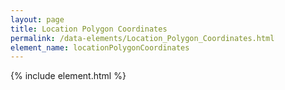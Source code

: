 ```yaml
---
layout: page
title: Location Polygon Coordinates
permalink: /data-elements/Location_Polygon_Coordinates.html
element_name: locationPolygonCoordinates
---
```

{% include element.html %}
